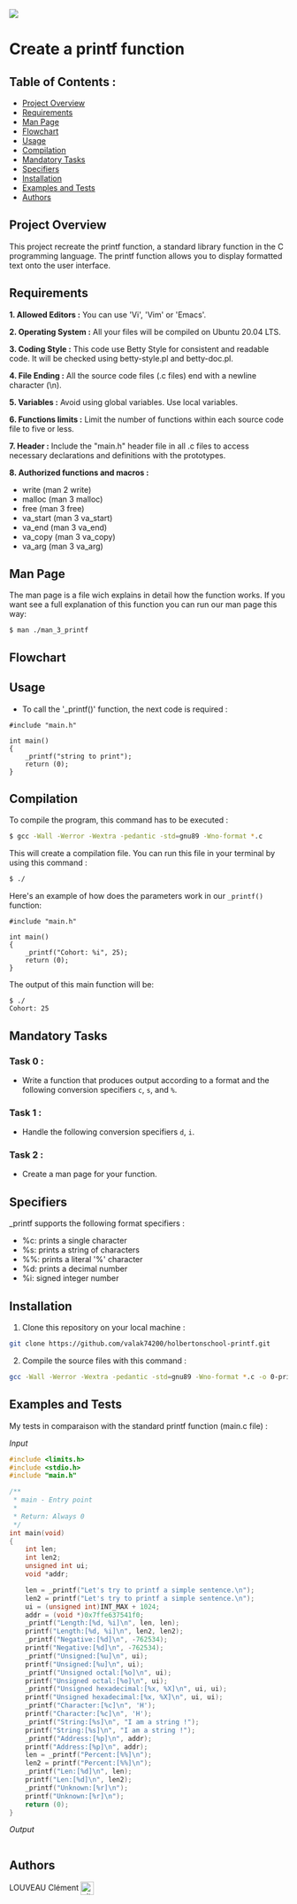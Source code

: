 <img src="https://github.com/valak74200/holbertonschool-printf/blob/main/holberton-logo_2.png">

# Create a printf function
    
## Table of Contents :

- [Project Overview](#Project-Overview)
- [Requirements](#Requirements)
- [Man Page](#Man-Page)
- [Flowchart](#Flowchart)
- [Usage](#Usage)
- [Compilation](#Compilation)
- [Mandatory Tasks](#Mandatory-Tasks)
- [Specifiers](#Specifiers)
- [Installation](#Installation)
- [Examples and Tests](#Examples-and-Tests)
- [Authors](#Authors)

## Project Overview

This project recreate the printf function, a standard library function in the C programming language. The printf function allows you to display formatted text onto the user interface.

## Requirements

**1. Allowed Editors :** You can use 'Vi', 'Vim' or 'Emacs'.

**2. Operating System :** All your files will be compiled on Ubuntu 20.04 LTS.

**3. Coding Style :** This code use Betty Style for consistent and readable code. It will be checked using betty-style.pl and betty-doc.pl.

**4. File Ending :** All the source code files (.c files) end with a newline character (\n).

**5. Variables :** Avoid using global variables. Use local variables.

**6. Functions limits :** Limit the number of functions within each source code file to five or less.

**7. Header :** Include the "main.h" header file in all .c files to access necessary declarations and definitions with the prototypes.

**8. Authorized functions and macros :**

- write (man 2 write)
- malloc (man 3 malloc)
- free (man 3 free)
- va_start (man 3 va_start)
- va_end (man 3 va_end)
- va_copy (man 3 va_copy)
- va_arg (man 3 va_arg) 

## Man Page

The man page is a file wich explains in detail how the function works. If you want see a full explanation of this function you can run our man page this way:
```
$ man ./man_3_printf
```

## Flowchart

## Usage

- To call the '_printf()' function, the next code is required :
```
#include "main.h"

int main() 
{
    _printf("string to print");
    return (0);
}
```

## Compilation

To compile the program, this command has to be executed :
```bash
$ gcc -Wall -Werror -Wextra -pedantic -std=gnu89 -Wno-format *.c
```
This will create a compilation file. You can run this file in your terminal by using this command :
```bash
$ ./
```

Here's an example of how does the parameters work in our `_printf()` function:
``` 
#include "main.h"

int main()
{
    _printf("Cohort: %i", 25);
    return (0);
}
```
The output of this main function will be:
```
$ ./
Cohort: 25
```

## Mandatory Tasks

### Task 0 :

- Write a function that produces output according to a format and the following conversion specifiers `c`, `s`, and `%`.

### Task 1 :

- Handle the following conversion specifiers `d`, `i`.

### Task 2 :

- Create a man page for your function.

## Specifiers

\_printf supports the following format specifiers :

-   %c: prints a single character
-   %s: prints a string of characters
-	%%: prints a literal '%' character
-   %d: prints a decimal number 
-	%i: signed integer number

## Installation

1. Clone this repository on your local machine :

```bash
git clone https://github.com/valak74200/holbertonschool-printf.git
```

2. Compile the source files with this command :

```bash
gcc -Wall -Werror -Wextra -pedantic -std=gnu89 -Wno-format *.c -o 0-printf
```

## Examples and Tests

My tests in comparaison with the standard printf function (main.c file) :

*Input*

```c
#include <limits.h>
#include <stdio.h>
#include "main.h"

/**
 * main - Entry point
 *
 * Return: Always 0
 */
int main(void)
{
    int len;
    int len2;
    unsigned int ui;
    void *addr;

    len = _printf("Let's try to printf a simple sentence.\n");
    len2 = printf("Let's try to printf a simple sentence.\n");
    ui = (unsigned int)INT_MAX + 1024;
    addr = (void *)0x7ffe637541f0;
    _printf("Length:[%d, %i]\n", len, len);
    printf("Length:[%d, %i]\n", len2, len2);
    _printf("Negative:[%d]\n", -762534);
    printf("Negative:[%d]\n", -762534);
    _printf("Unsigned:[%u]\n", ui);
    printf("Unsigned:[%u]\n", ui);
    _printf("Unsigned octal:[%o]\n", ui);
    printf("Unsigned octal:[%o]\n", ui);
    _printf("Unsigned hexadecimal:[%x, %X]\n", ui, ui);
    printf("Unsigned hexadecimal:[%x, %X]\n", ui, ui);
    _printf("Character:[%c]\n", 'H');
    printf("Character:[%c]\n", 'H');
    _printf("String:[%s]\n", "I am a string !");
    printf("String:[%s]\n", "I am a string !");
    _printf("Address:[%p]\n", addr);
    printf("Address:[%p]\n", addr);
    len = _printf("Percent:[%%]\n");
    len2 = printf("Percent:[%%]\n");
    _printf("Len:[%d]\n", len);
    printf("Len:[%d]\n", len2);
    _printf("Unknown:[%r]\n");
    printf("Unknown:[%r]\n");
    return (0);
}
```

*Output*

```

```


## Authors

LOUVEAU Clément <a href="https://github.com/valak74200" rel="nofollow"><img align="center" alt="github" src="https://www.vectorlogo.zone/logos/github/github-tile.svg" height="24" /></a>

